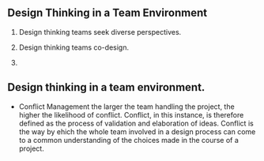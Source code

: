 ## Design Thinking in a Team Environment
1. Design thinking teams seek diverse perspectives.


2. Design thinking teams co-design.

3. 


## Design thinking in a team environment.
- Conflict Management
the larger the team handling the project, the higher the likelihood of conflict. Conflict, in this instance, is therefore defined as the process of validation and elaboration of ideas. Conflict is the way by ehich the whole team involved in a design process can come to a common understanding of the choices made in the course of a project.


